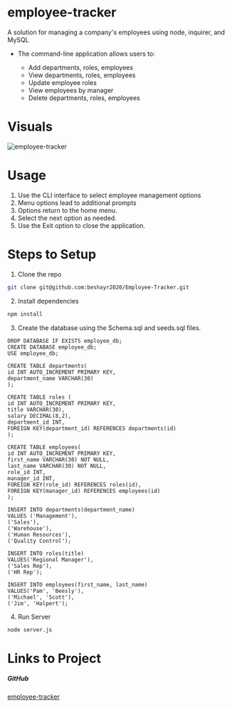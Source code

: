# employee-tracker

A solution for managing a company's employees using node, inquirer, and MySQL
* The command-line application allows users to:

  * Add departments, roles, employees
  * View departments, roles, employees
  * Update employee roles
  * View employees by manager
  * Delete departments, roles, employees

# Visuals
![employee-tracker](Employee-Tracker.gif)

# Usage

1. Use the CLI interface to select employee management options
2. Menu options lead to additional prompts
3. Options return to the home menu.
4. Select the next option as needed.
5. Use the Exit option to close the application.

# Steps to Setup
1. Clone the repo

```bash
git clone git@github.com:beshayr2020/Employee-Tracker.git
```

2. Install dependencies

```bash
npm install
```

3. Create the database using the Schema.sql and seeds.sql files.

```
DROP DATABASE IF EXISTS employee_db;
CREATE DATABASE employee_db;
USE employee_db;

CREATE TABLE departments(
id INT AUTO_INCREMENT PRIMARY KEY,
department_name VARCHAR(30)
);

CREATE TABLE roles (
id INT AUTO_INCREMENT PRIMARY KEY,
title VARCHAR(30),
salary DECIMAL(8,2),
department_id INT,
FOREIGN KEY(department_id) REFERENCES departments(id)
);

CREATE TABLE employees(
id INT AUTO_INCREMENT PRIMARY KEY,
first_name VARCHAR(30) NOT NULL,
last_name VARCHAR(30) NOT NULL,
role_id INT,
manager_id INT,
FOREIGN KEY(role_id) REFERENCES roles(id),
FOREIGN KEY(manager_id) REFERENCES employees(id)
);
```

```
INSERT INTO departments(department_name)
VALUES ('Management'),
('Sales'),
('Warehouse'),
('Human Resources'),
('Quality Control');

INSERT INTO roles(title)
VALUES('Regional Manager'),
('Sales Rep'),
('HR Rep');

INSERT INTO employees(first_name, last_name)
VALUES('Pam', 'Beesly'),
('Michael', 'Scott'),
('Jim', 'Halpert');

```

4. Run Server

```bash
node server.js
```

# Links to Project

##### GitHub
[employee-tracker](https://beshayr2020.github.io/Employee-Tracker/)
